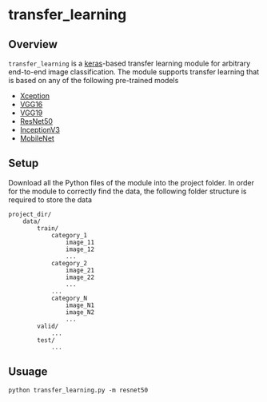 # transfer_learning

Overview
--------
`transfer_learning` is a [keras](https://keras.io/)-based transfer learning module for arbitrary end-to-end image classification. The module supports transfer learning that is based on any of the following pre-trained models

- [Xception](https://keras.io/applications/#xception)
- [VGG16](https://keras.io/applications/#vgg16)
- [VGG19](https://keras.io/applications/#vgg19)
- [ResNet50](https://keras.io/applications/#resnet50)
- [InceptionV3](https://keras.io/applications/#inceptionv3)
- [MobileNet](https://keras.io/applications/#mobilenet)

Setup
-----
Download all the Python files of the module into the project folder. In order for the module to correctly find the data, the following folder structure is required to store the data

```
project_dir/
    data/
        train/
            category_1
                image_11
                image_12
                ...
            category_2
                image_21
                image_22
                ...
            ...
            category_N
                image_N1
                image_N2
                ...
        valid/
            ...
        test/
            ...
```

Usuage
------
```
python transfer_learning.py -m resnet50
```
